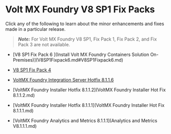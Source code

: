                          

Volt MX  Foundry V8 SP1 Fix Packs
============================

Click any of the following to learn about the minor enhancements and fixes made in a particular release.

> **_Note:_** For Volt MX Foundry V8 SP1, Fix Pack 1, Fix Pack 2, and Fix Pack 3 are not available.

*   [V8 SP1 Fix Pack 6 ](Install Volt MX Foundry Containers Solution On-Premises)](V8SP1Fixpack6.md#V8SP1Fixpack6.md)

<!-- *   [V8 SP1 Fix Pack 5(Install Volt MX Foundry on Azure)](V8SP1Fixpack5.md) -->

*   [V8 SP1 Fix Pack 4](V8SP1Fixpack4.md)

*   [VoltMX Foundry Integration Server Hotfix 8.1.1.6](V8SP1HotFix8.1.1.6.md)

*   [VoltMX Foundry Installer Hotfix 8.1.1.2](VoltMX Foundry Installer Hot Fix 8.1.1.2.md)

*   [VoltMX Foundry Installer Hotfix 8.1.1.1](VoltMX Foundry Installer Hot Fix 8.1.1.1.md)

*   [VoltMX Foundry Analytics and Metrics 8.1.1.1](Analytics and Metrics V8.1.1.1.md)
